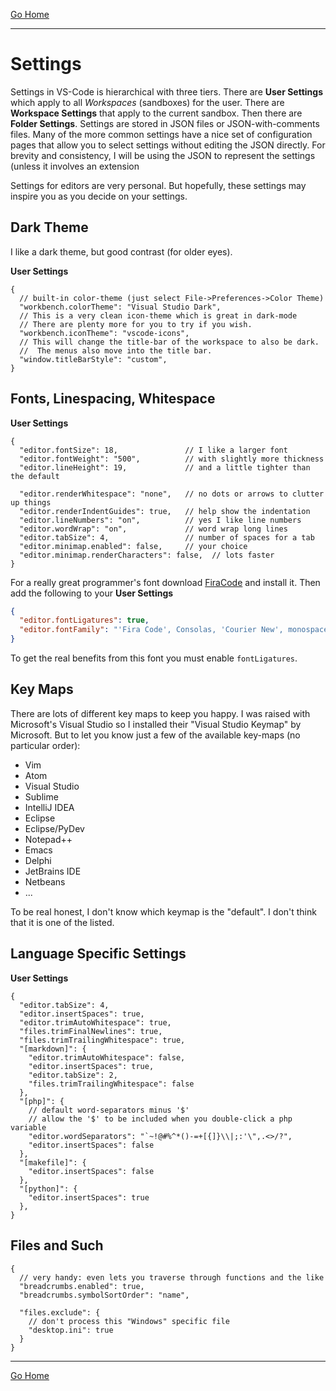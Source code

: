 [Go Home](../README.md)

---

# Settings #

Settings in VS-Code is hierarchical with three tiers.  There are **User Settings** which apply to all *Workspaces* (sandboxes) for the user. There are **Workspace Settings** that apply to the current sandbox.  Then there are **Folder Settings**.  Settings are stored in JSON files or JSON-with-comments files.  Many of the more common settings have a nice set of configuration pages that allow you to select settings without editing the JSON directly.  For brevity and consistency, I will be using the JSON to represent the settings (unless it involves an extension

Settings for editors are very personal.  But hopefully, these settings may inspire you as you decide on your settings.

## Dark Theme ##

I like a dark theme, but good contrast (for older eyes).

**User Settings**
```JSONC
{
  // built-in color-theme (just select File->Preferences->Color Theme)
  "workbench.colorTheme": "Visual Studio Dark",
  // This is a very clean icon-theme which is great in dark-mode
  // There are plenty more for you to try if you wish.
  "workbench.iconTheme": "vscode-icons",
  // This will change the title-bar of the workspace to also be dark.
  //  The menus also move into the title bar.
  "window.titleBarStyle": "custom",
}
```

## Fonts, Linespacing, Whitespace ##

**User Settings**
```JSONC
{
  "editor.fontSize": 18,               // I like a larger font
  "editor.fontWeight": "500",          // with slightly more thickness
  "editor.lineHeight": 19,             // and a little tighter than the default

  "editor.renderWhitespace": "none",   // no dots or arrows to clutter up things
  "editor.renderIndentGuides": true,   // help show the indentation
  "editor.lineNumbers": "on",          // yes I like line numbers
  "editor.wordWrap": "on",             // word wrap long lines
  "editor.tabSize": 4,                 // number of spaces for a tab
  "editor.minimap.enabled": false,     // your choice
  "editor.minimap.renderCharacters": false,  // lots faster
}
```

For a really great programmer's font download 
[FiraCode](https://github.com/tonsky/FiraCode) and install it.
Then add the following to your **User Settings**

```JSON
{
  "editor.fontLigatures": true,
  "editor.fontFamily": "'Fira Code', Consolas, 'Courier New', monospace",
}
```

To get the real benefits from this font you must enable `fontLigatures`.

## Key Maps ##

There are lots of different key maps to keep you happy.  I was raised with Microsoft's Visual Studio so I installed their "Visual Studio Keymap" by Microsoft.  But to let you know just a few of the available key-maps (no particular order):

* Vim
* Atom
* Visual Studio
* Sublime
* IntelliJ IDEA
* Eclipse
* Eclipse/PyDev
* Notepad++
* Emacs
* Delphi
* JetBrains IDE
* Netbeans
* ...

To be real honest, I don't know which keymap is the "default".  I don't think that it is one of the listed.

## Language Specific Settings ##

**User Settings**
```JSONC
{
  "editor.tabSize": 4,
  "editor.insertSpaces": true,
  "editor.trimAutoWhitespace": true,
  "files.trimFinalNewlines": true,
  "files.trimTrailingWhitespace": true,
  "[markdown]": {
    "editor.trimAutoWhitespace": false,
    "editor.insertSpaces": true,
    "editor.tabSize": 2,
    "files.trimTrailingWhitespace": false
  },
  "[php]": {
    // default word-separators minus '$'
    // allow the '$' to be included when you double-click a php variable
    "editor.wordSeparators": "`~!@#%^*()-=+[{]}\\|;:'\",.<>/?",
    "editor.insertSpaces": false
  },
  "[makefile]": {
    "editor.insertSpaces": false
  },
  "[python]": {
    "editor.insertSpaces": true
  },
}
```

## Files and Such ##

```JSONC
{
  // very handy: even lets you traverse through functions and the like
  "breadcrumbs.enabled": true,
  "breadcrumbs.symbolSortOrder": "name",

  "files.exclude": {
    // don't process this "Windows" specific file
    "desktop.ini": true
  }
}
```


---

[Go Home](../README.md)
